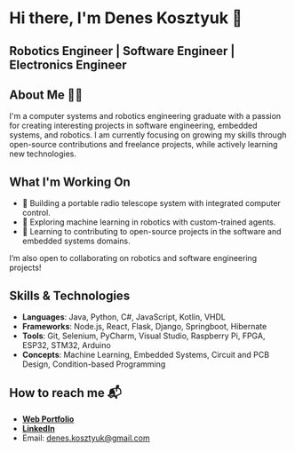 # Hi there, I'm Denes Kosztyuk 👋

## Robotics Engineer | Software Engineer | Electronics Engineer

## About Me 👨‍🦰
I'm a computer systems and robotics engineering graduate with a passion for creating interesting projects in software engineering, embedded systems, and robotics.
I am currently focusing on growing my skills through open-source contributions and freelance projects, while actively learning new technologies.

## What I'm Working On
- 📡 Building a portable radio telescope system with integrated computer control.
- 🤖 Exploring machine learning in robotics with custom-trained agents.
- 🔧 Learning to contributing to open-source projects in the software and embedded systems domains.

I’m also open to collaborating on robotics and software engineering projects!

## Skills & Technologies
- **Languages**: Java, Python, C#, JavaScript, Kotlin, VHDL
- **Frameworks**: Node.js, React, Flask, Django, Springboot, Hibernate
- **Tools**: Git, Selenium, PyCharm, Visual Studio, Raspberry Pi, FPGA, ESP32, STM32, Arduino
- **Concepts**: Machine Learning, Embedded Systems, Circuit and PCB Design, Condition-based Programming

## How to reach me 📬
- [**Web Portfolio**](www.denesk.co.uk)
- [**LinkedIn**](https://www.linkedin.com/in/denes-kosztyuk-766889198/)
- Email: denes.kosztyuk@gmail.com



<!--
**deneskosztyuk/deneskosztyuk** is a ✨ _special_ ✨ repository because its `README.md` (this file) appears on your GitHub profile.

Here are some ideas to get you started:

- 🔭 I’m currently working on ...
- 🌱 I’m currently learning ...
- 👯 I’m looking to collaborate on ...
- 🤔 I’m looking for help with ...
- 💬 Ask me about ...
- 📫 How to reach me: ...
- 😄 Pronouns: ...
- ⚡ Fun fact: ...
-->
